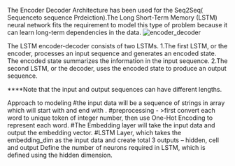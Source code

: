 The Encoder Decoder Architecture has been used for the Seq2Seq( Sequenceto sequence Prdeiction).The Long Short-Term Memory (LSTM) neural network fits the requirement to model this type of problem because it can learn long-term dependencies in the data.
![encoder_decoder](https://user-images.githubusercontent.com/70034867/121585067-ca49e680-ca4f-11eb-99da-e6e413fed787.png)


The LSTM encoder-decoder consists of two LSTMs. 
1.The first LSTM, or the encoder, processes an input sequence and generates an encoded state. The encoded state summarizes the information in the input sequence. 2.The second LSTM, or the decoder, uses the encoded state to produce an output sequence. 

****Note that the input and output sequences can have different lengths.

Approach to modeling 
 #the input data will be a sequence of strings in array which will start with <sos> and end with <eos>.
 #preprocessing - >first convert each word to unique token of integer number, then use One-Hot Encoding to represent each word.
 #The Embedding layer will take the input data and output the embedding vector.
 #LSTM Layer, which takes the embedding_dim as the input data and create total 3 outputs – hidden, cell and output Define the number of neurons required in LSTM, which is defined using the hidden dimension.
 #
  

